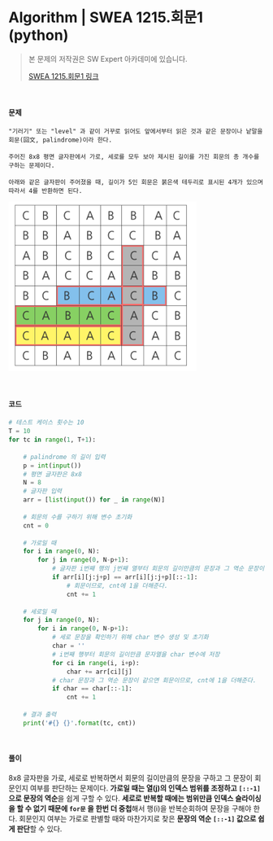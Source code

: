 # Algorithm | SWEA 1215.회문1 (python)

> 본 문제의 저작권은 SW Expert 아카데미에 있습니다.
>
> [SWEA 1215.회문1 링크](https://swexpertacademy.com/main/code/problem/problemDetail.do?contestProbId=AV14QpAaAAwCFAYi&categoryId=AV14QpAaAAwCFAYi&categoryType=CODE&problemTitle=1215&orderBy=FIRST_REG_DATETIME&selectCodeLang=ALL&select-1=&pageSize=10&pageIndex=1)

</br>

#### 문제

```
"기러기" 또는 "level" 과 같이 거꾸로 읽어도 앞에서부터 읽은 것과 같은 문장이나 낱말을 회문(回文, palindrome)이라 한다.

주어진 8x8 평면 글자판에서 가로, 세로를 모두 보아 제시된 길이를 가진 회문의 총 개수를 구하는 문제이다.

아래와 같은 글자판이 주어졌을 때, 길이가 5인 회문은 붉은색 테두리로 표시된 4개가 있으며 따라서 4를 반환하면 된다.
```

![image-20210826104108606](README.assets/image-20210826104108606.png)

</br>

#### 코드

```python
# 테스트 케이스 횟수는 10
T = 10
for tc in range(1, T+1):

    # palindrome 의 길이 입력
    p = int(input())
    # 평면 글자판은 8x8
    N = 8
    # 글자판 입력
    arr = [list(input()) for _ in range(N)]

    # 회문의 수를 구하기 위해 변수 초기화
    cnt = 0

    # 가로일 때
    for i in range(0, N):
        for j in range(0, N-p+1):
            # 글자판 i번째 행의 j번째 열부터 회문의 길이만큼의 문장과 그 역순 문장이 같으면
            if arr[i][j:j+p] == arr[i][j:j+p][::-1]:
                # 회문이므로, cnt에 1을 더해준다.
                cnt += 1

    # 세로일 때
    for j in range(0, N):
        for i in range(0, N-p+1):
            # 세로 문장을 확인하기 위해 char 변수 생성 및 초기화
            char = ''
            # i번째 행부터 회문의 길이만큼 문자열을 char 변수에 저장
            for ci in range(i, i+p):
                char += arr[ci][j]
            # char 문장과 그 역순 문장이 같으면 회문이므로, cnt에 1을 더해준다.
            if char == char[::-1]:
                cnt += 1

    # 결과 출력
    print('#{} {}'.format(tc, cnt))
```

</br>

#### 풀이

8x8 글자판을 가로, 세로로 반복하면서 회문의 길이만큼의 문장을 구하고 그 문장이 회문인지 여부를 판단하는 문제이다. **가로일 때는 열(j)의 인덱스 범위를 조정하고 `[::-1]` 으로 문장의 역순**을 쉽게 구할 수 있다. **세로로 반복할 때에는 범위만큼 인덱스 슬라이싱을 할 수 없기 때문에 `for문` 을 한번 더 중첩**해서 행(i)을 반복순회하여 문장을 구해야 한다. 회문인지 여부는 가로로 판별할 때와 마찬가지로 찾은 **문장의 역순 `[::-1]` 값으로 쉽게 판단**할 수 있다.
